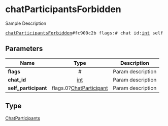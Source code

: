 # chatParticipantsForbidden

Sample Description

<pre>
<a href="../constructor/chatParticipantsForbidden.md">chatParticipantsForbidden</a>#fc900c2b flags:# chat_id:<a href="../type/int.md">int</a> self_participant:flags.0?<a href="../type/ChatParticipant.md">ChatParticipant</a> = <a href="../type/ChatParticipants.md">ChatParticipants</a>;
</pre>
## Parameters

| Name | Type | Description |
|------|:----:|-------------|
| **flags** | # | Param description |
| **chat_id** | <a href="../type/int.md">int</a> | Param description |
| **self_participant** | flags.0?<a href="../type/ChatParticipant.md">ChatParticipant</a> | Param description |

## Type

<a href="../type/ChatParticipants.md">ChatParticipants</a>
